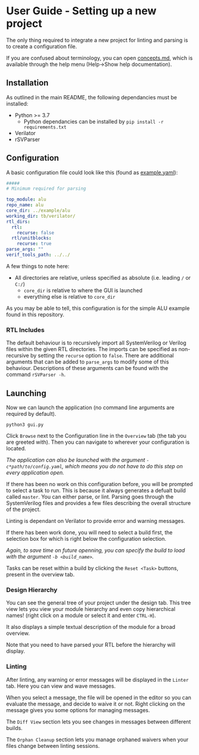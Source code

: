 # User Guide - Setting up a new project

The only thing required to integrate a new project for linting and parsing
is to create a configuration file.

If you are confused about terminology, you can open [concepts.md](assets/help/),
which is available through the help menu (Help->Show help documentation).

## Installation

As outlined in the main README, the following dependancies must be installed:
- Python >= 3.7
  - Python dependancies can be installed by `pip install -r requirements.txt`
- Verilator
- rSVParser

## Configuration

A basic configuration file could look like this
(found as [example.yaml](configs/example.yaml)):

```YAML
#####
# Minimum required for parsing

top_module: alu
repo_name: alu
core_dir: ../example/alu
working_dir: tb/verilator/
rtl_dirs:
  rtl:
    recurse: false
  rtl/unitblocks:
    recurse: true
parse_args: ""
verif_tools_path: ../../
```

A few things to note here:
- All directories are relative, unless specified as absolute (i.e. leading `/`
  or `C:/`)
  - `core_dir` is relative to where the GUI is launched
  - everything else is relative to `core_dir`

As you may be able to tell, this configuration is for the simple ALU example
found in this repository.

### RTL Includes

The default behaviour is to recursively import all SystemVerilog or
Verilog files within the given RTL directories. The imports can be
specified as non-recursive by setting the `recurse` option to
`false`. There are additional arguments that can be added
to `parse_args` to modify some of this behaviour. Descriptions
of these arguments can be found with the command `rSVParser -h`.

## Launching

Now we can launch the application (no command line arguments are required by
default).

```
python3 gui.py
```

Click `Browse` next to the Configuration line in the `Overview` tab (the tab
you are greeted with). Then you can navigate to wherever your configuration
is located.

*The application can also be launched with the argument
`-c*path/to/config.yaml`, which means you do not have to do this step on
every application open.*

If there has been no work on this configuration before, you will be prompted
to select a task to run. This is because it always generates a defualt build
called `master`. You can either parse, or lint. Parsing goes through
the SystemVerilog files and provides a few files describing the overall
structure of the project.

Linting is dependant on Verilator to provide error and warning messages.

If there has been work done, you will need to select a build first, the
selection box for which is right below the configuration selection.

*Again, to save time on future openning, you can specify the build to load
with the argument `-b <build_name>`.*

Tasks can be reset within a build by clicking the `Reset <Task>` buttons,
present in the overview tab.

### Design Hierarchy

You can see the general tree of your project under the design tab. This tree
view lets you view your module hierarchy and even copy hierarchical names!
(right click on a module or select it and enter `CTRL-H`).

It also displays a simple textual description of the module for a broad overview.

Note that you need to have parsed your RTL before the hierarchy will display.

### Linting

After linting, any warning or error messages will be displayed in the
`Linter` tab. Here you can view and wave messages.

When you select a message, the file will be opened in the editor so you
can evaluate the message, and decide to waive it or not. Right clicking on
the message gives you some options for managing messages.

The `Diff View` section lets you see changes in messages between different
builds.

The `Orphan Cleanup` section lets you manage orphaned waivers when your files
change between linting sessions.
